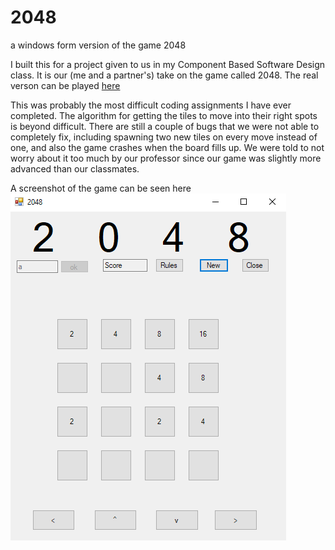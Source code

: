 # 2048
a windows form version of the game 2048

I built this for a project given to us in my Component Based Software Design class. It is our (me and a partner's) take on the game called 2048.
The real verson can be played [here](https://play2048.co/)

This was probably the most difficult coding assignments I have ever completed. The algorithm for getting the tiles to move into their right spots is beyond difficult.
There are still a couple of bugs that we were not able to completely fix, including spawning two new tiles on every move instead of one, and also
the game crashes when the board fills up. We were told to not worry about it too much by our professor since our game was slightly more advanced than our classmates.

A screenshot of the game can be seen here
![](images/form.PNG)

